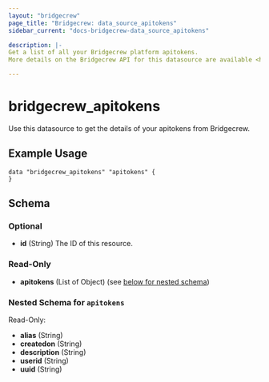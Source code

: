 ```yaml
---
layout: "bridgecrew"
page_title: "Bridgecrew: data_source_apitokens"
sidebar_current: "docs-bridgecrew-data_source_apitokens"

description: |-
Get a list of all your Bridgecrew platform apitokens.
More details on the Bridgecrew API for this datasource are available <https://docs.bridgecrew.io/reference/apitokenlistbyuserid>.

---
```


# bridgecrew_apitokens

Use this datasource to get the details of your apitokens from Bridgecrew.




## Example Usage
```hcl
data "bridgecrew_apitokens" "apitokens" {
}
```
<!-- schema generated by tfplugindocs -->
## Schema

### Optional

- **id** (String) The ID of this resource.

### Read-Only

- **apitokens** (List of Object) (see [below for nested schema](#nestedatt--apitokens))

<a id="nestedatt--apitokens"></a>
### Nested Schema for `apitokens`

Read-Only:

- **alias** (String)
- **createdon** (String)
- **description** (String)
- **userid** (String)
- **uuid** (String)
